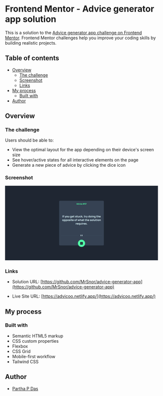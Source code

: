 # Frontend Mentor - Advice generator app solution

This is a solution to the [Advice generator app challenge on Frontend Mentor](https://www.frontendmentor.io/challenges/advice-generator-app-QdUG-13db). Frontend Mentor challenges help you improve your coding skills by building realistic projects.

## Table of contents

- [Overview](#overview)
  - [The challenge](#the-challenge)
  - [Screenshot](#screenshot)
  - [Links](#links)
- [My process](#my-process)
  - [Built with](#built-with)
- [Author](#author)

## Overview

### The challenge

Users should be able to:

- View the optimal layout for the app depending on their device's screen size
- See hover/active states for all interactive elements on the page
- Generate a new piece of advice by clicking the dice icon

### Screenshot

![screenshot](./screenshot.png)

### Links

- Solution URL:  [https://github.com/MrSnor/advice-generator-app](https://github.com/MrSnor/advice-generator-app)

- Live Site URL: [https://advicoo.netlify.app/](https://advicoo.netlify.app/)

## My process

### Built with

- Semantic HTML5 markup
- CSS custom properties
- Flexbox
- CSS Grid
- Mobile-first workflow
- Tailwind CSS

## Author

- [Partha P Das](https://github.com/MrSnor)
